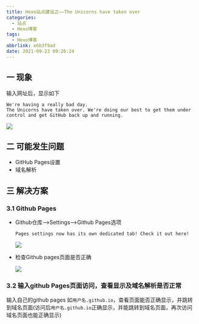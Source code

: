 ```yaml
---
title: Hexo站点建设之——The Unicorns have taken over
categories:
  - 站点
  - Hexo博客
tags:
  - Hexo博客
abbrlink: e6b3f9ad
date: 2021-09-23 09:26:24
---
```

## 一 现象

输入网址后，显示如下

```
We're having a really bad day.
The Unicorns have taken over. We're doing our best to get them under control and get GitHub back up and running.
```

![][1]
<!--more-->

## 二 可能发生问题

* GitHub Pages设置
* 域名解析

## 三 解决方案

### 3.1 Github Pages

* Github仓库——>Settings——>Github Pages选项

  ```
  Pages settings now has its own dedicated tab! Check it out here!
  ```

  ![][2]

* 检查Github pages页面是否正确

  ![][3]

### 3.2 输入github Pages页面访问，查看显示及域名解析是否正常

输入自己的github pages 如`用户名.github.io`，查看页面能否正确显示，并跳转到域名页面(访问后`用户名.github.io`正确显示，并能跳转到域名页面，再次访问域名页面也能正确显示)



[1]:https://cdn.jsdelivr.net/gh/PGzxc/CDN/blog-hexo/hexo-error-unicorns.png
[2]:https://cdn.jsdelivr.net/gh/PGzxc/CDN/blog-hexo/hexo-error-unicorns-github-pages-dedicated.png
[3]:https://cdn.jsdelivr.net/gh/PGzxc/CDN/blog-hexo/hexo-error-unicorns-pages-settings.png